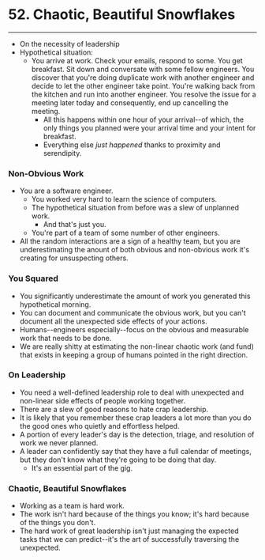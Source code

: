 # 52. Chaotic, Beautiful Snowflakes
----
- On the necessity of leadership
- Hypothetical situation:
  - You arrive at work. Check your emails, respond to some. You get breakfast. Sit down and conversate with some fellow engineers. You discover that you're doing duplicate work with another engineer and decide to let the other engineer take point. You're walking back from the kitchen and run into another engineer. You resolve the issue for a meeting later today and consequently, end up cancelling the meeting.
    - All this happens within one hour of your arrival--of which, the only things you planned were your arrival time and your intent for breakfast.
    - Everything else _just happened_ thanks to proximity and serendipity.

### Non-Obvious Work
- You are a software engineer.
  - You worked very hard to learn the science of computers.
  - The hypothetical situation from before was a slew of unplanned work.
    - And that's just you.
  - You're part of a team of some number of other engineers.
- All the random interactions are a sign of a healthy team, but you are underestimating the anount of both obvious and non-obvious work it's creating for unsuspecting others.

### You Squared
- You significantly underestimate the amount of work you generated this hypothetical morning.
- You can document and communicate the obvious work, but you can't document all the unexpected side effects of your actions.
- Humans--engineers especially--focus on the obvious and measurable work that needs to be done.
- We are really shitty at estimating the non-linear chaotic work (and fund) that exists in keeping a group of humans pointed in the right direction.

### On Leadership
- You need a well-defined leadership role to deal with unexpected and non-linear side effects of people working together.
- There are a slew of good reasons to hate crap leadership.
- It is likely that you remember these crap leaders a lot more than you do the good ones who quietly and effortless helped.
- A portion of every leader's day is the detection, triage, and resolution of work we never planned.
- A leader can confidently say that they have a full calendar of meetings, but they don't know what they're going to be doing that day.
  - It's an essential part of the gig.

### Chaotic, Beautiful Snowflakes
- Working as a team is hard work.
- The work isn't hard because of the things you know; it's hard because of the things you don't.
- The hard work of great leadership isn't just managing the expected tasks that we can predict--it's the art of successfully traversing the unexpected.
